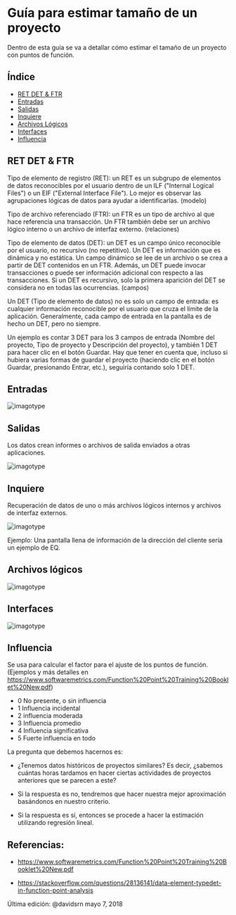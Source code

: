 # Guía para estimar tamaño de un proyecto
Dentro de esta guía se va a detallar cómo estimar el tamaño de un proyecto con puntos de función.
## Índice

  * [RET DET & FTR](#ret-det-&-ftr)
  * [Entradas](#entradas)
  * [Salidas](#salidas)
  * [Inquiere](#inquiere)
  * <a href="#arch">Archivos Lógicos</a>
  * [Interfaces](#interfaces)
  * [Influencia](#influencia)


## RET DET & FTR

Tipo de elemento de registro (RET): un RET es un subgrupo de elementos de datos reconocibles por el usuario dentro de un ILF ("Internal Logical Files") o un EIF ("External Interface File"). Lo mejor es observar las agrupaciones lógicas de datos para ayudar a identificarlas. (modelo)

Tipo de archivo referenciado (FTR): un FTR es un tipo de archivo al que hace referencia una transacción. Un FTR también debe ser un archivo lógico interno o un archivo de interfaz externo. (relaciones)

Tipo de elemento de datos (DET): un DET es un campo único reconocible por el usuario, no recursivo (no repetitivo). Un DET es información que es dinámica y no estática. Un campo dinámico se lee de un archivo o se crea a partir de DET contenidos en un FTR. Además, un DET puede invocar transacciones o puede ser información adicional con respecto a las transacciones. Si un DET es recursivo, solo la primera aparición del DET se considera no en todas las ocurrencias. (campos)



Un DET (Tipo de elemento de datos) no es solo un campo de entrada: es cualquier información reconocible por el usuario que cruza el límite de la aplicación. Generalmente, cada campo de entrada en la pantalla es de hecho un DET, pero no siempre.

Un ejemplo es contar 3 DET para los 3 campos de entrada (Nombre del proyecto, Tipo de proyecto y Descripción del proyecto), y también 1 DET para hacer clic en el botón Guardar. Hay que tener en cuenta que, incluso si hubiera varias formas de guardar el proyecto (haciendo clic en el botón Guardar, presionando Entrar, etc.), seguiría contando solo 1 DET.


## Entradas

![imagotype](https://i.imgur.com/GV71QGA.png)


## Salidas

 Los datos crean informes o archivos de salida enviados a otras aplicaciones.

![imagotype](https://i.imgur.com/LnEGZaz.png)


## Inquiere

Recuperación de datos de uno o más archivos lógicos internos y archivos de interfaz externos.

![imagotype](https://i.imgur.com/juE9lGH.png)

Ejemplo:
Una pantalla llena de información de la dirección del cliente sería un ejemplo de EQ.

## <h2 id_="arch">Archivos lógicos</h2>

![imagotype](https://i.imgur.com/ojuuEkw.png)

## Interfaces

![imagotype](https://i.imgur.com/g0tadlp.png)

## Influencia

Se usa para calcular el factor para el ajuste de los puntos de función. (Ejemplos y más detalles en https://www.softwaremetrics.com/Function%20Point%20Training%20Booklet%20New.pdf)

  * 0 No presente, o sin influencia
  * 1 Influencia incidental
  * 2 influencia moderada
  * 3 Influencia promedio
  * 4 Influencia significativa
  * 5 Fuerte influencia en todo

La pregunta que debemos hacernos es: <br>

  * ¿Tenemos datos históricos de proyectos similares? Es decir, ¿sabemos cuántas horas tardamos en hacer ciertas actividades de proyectos anteriores que se parecen a este?<br>

  * Si la respuesta es no, tendremos que hacer nuestra mejor aproximación basándonos en nuestro criterio.<br>

  * Si la respuesta es sí, entonces se procede a hacer la estimación utilizando regresión lineal.

## Referencias:

* https://www.softwaremetrics.com/Function%20Point%20Training%20Booklet%20New.pdf

* https://stackoverflow.com/questions/28136141/data-element-typedet-in-function-point-analysis



Última edición: @davidsrn mayo 7, 2018
